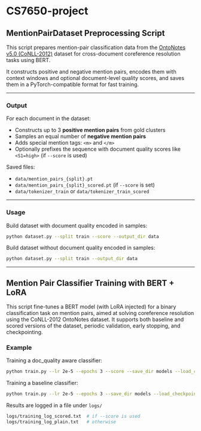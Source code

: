 # CS7650-project

## MentionPairDataset Preprocessing Script

This script prepares mention-pair classification data from the [OntoNotes v5.0 (CoNLL-2012)](https://huggingface.co/datasets/conll2012_ontonotesv5) dataset for cross-document coreference resolution tasks using BERT.

It constructs positive and negative mention pairs, encodes them with context windows and optional document-level quality scores, and saves them in a PyTorch-compatible format for fast training.

---

### Output

For each document in the dataset:
- Constructs up to 3 **positive mention pairs** from gold clusters
- Samples an equal number of **negative mention pairs**
- Adds special mention tags: `<m>` and `</m>`
- Optionally prefixes the sequence with document quality scores like `<S1=high>` (if `--score` is used)

Saved files:
- `data/mention_pairs_{split}.pt`
- `data/mention_pairs_{split}_scored.pt` (if `--score` is set)
- `data/tokenizer_train` or `data/tokenizer_train_scored`

---

### Usage

Build dataset with document quality encoded in samples:
```bash
python dataset.py --split train --score --output_dir data
```

Build dataset without document quality encoded in samples:
```bash
python dataset.py --split train --output_dir data
```
---

## Mention Pair Classifier Training with BERT + LoRA

This script fine-tunes a BERT model (with LoRA injected) for a binary classification task on mention pairs, aimed at solving coreference resolution using the CoNLL-2012 OntoNotes dataset. It supports both baseline and scored versions of the dataset, periodic validation, early stopping, and checkpointing.


### Example

Training a doc_quality aware classifier:
```bash
python train.py --lr 2e-5 --epochs 3 --score --save_dir models --load_checkpoint
```
Training a baseline classifier:
```bash
python train.py --lr 2e-5 --epochs 3 --save_dir models --load_checkpoint
```

Results are logged in a file under `logs/`
```bash
logs/training_log_scored.txt  # if --score is used
logs/training_log_plain.txt   # otherwise
```

